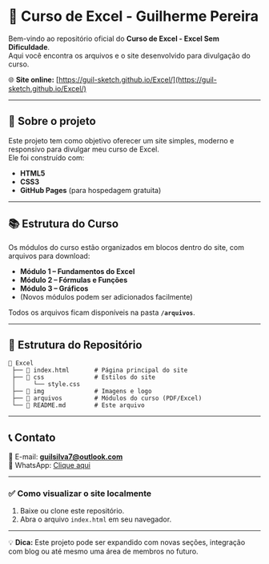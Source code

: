 # 🚀 Curso de Excel - Guilherme Pereira

Bem-vindo ao repositório oficial do **Curso de Excel - Excel Sem Dificuldade**.  
Aqui você encontra os arquivos e o site desenvolvido para divulgação do curso.

🌐 **Site online:** [https://guil-sketch.github.io/Excel/](https://guil-sketch.github.io/Excel/)

---

## 📌 Sobre o projeto
Este projeto tem como objetivo oferecer um site simples, moderno e responsivo para divulgar meu curso de Excel.  
Ele foi construído com:
- **HTML5**
- **CSS3**
- **GitHub Pages** (para hospedagem gratuita)

---

## 📚 Estrutura do Curso
Os módulos do curso estão organizados em blocos dentro do site, com arquivos para download:

- **Módulo 1 – Fundamentos do Excel**  
- **Módulo 2 – Fórmulas e Funções**  
- **Módulo 3 – Gráficos**  
- (Novos módulos podem ser adicionados facilmente)

Todos os arquivos ficam disponíveis na pasta **`/arquivos`**.

---

## 📂 Estrutura do Repositório
```
📂 Excel
 ├── 📄 index.html       # Página principal do site
 ├── 📂 css              # Estilos do site
 │     └── style.css
 ├── 📂 img              # Imagens e logo
 ├── 📂 arquivos         # Módulos do curso (PDF/Excel)
 └── 📄 README.md        # Este arquivo
```

---

## 📞 Contato
📧 E-mail: **guilsilva7@outlook.com**  
📱 WhatsApp: [Clique aqui](https://wa.me/5561982190082)  

---

### ✅ Como visualizar o site localmente
1. Baixe ou clone este repositório.  
2. Abra o arquivo `index.html` em seu navegador.  

---

💡 **Dica:** Este projeto pode ser expandido com novas seções, integração com blog ou até mesmo uma área de membros no futuro.
